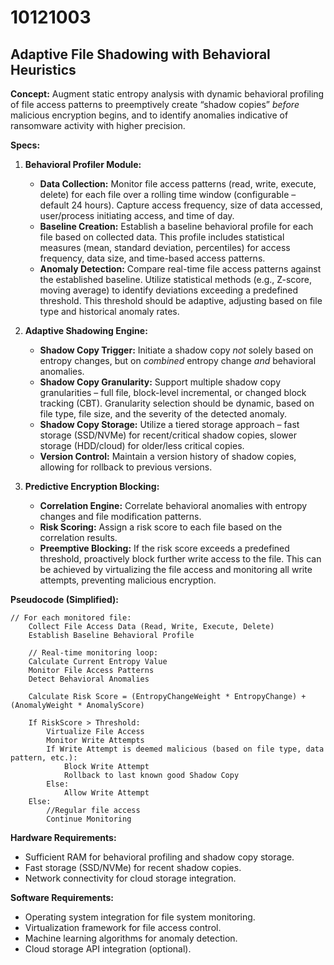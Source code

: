 # 10121003

## Adaptive File Shadowing with Behavioral Heuristics

**Concept:** Augment static entropy analysis with dynamic behavioral profiling of file access patterns to preemptively create “shadow copies” *before* malicious encryption begins, and to identify anomalies indicative of ransomware activity with higher precision.

**Specs:**

1.  **Behavioral Profiler Module:**
    *   **Data Collection:** Monitor file access patterns (read, write, execute, delete) for each file over a rolling time window (configurable – default 24 hours). Capture access frequency, size of data accessed, user/process initiating access, and time of day.
    *   **Baseline Creation:** Establish a baseline behavioral profile for each file based on collected data. This profile includes statistical measures (mean, standard deviation, percentiles) for access frequency, data size, and time-based access patterns.
    *   **Anomaly Detection:** Compare real-time file access patterns against the established baseline. Utilize statistical methods (e.g., Z-score, moving average) to identify deviations exceeding a predefined threshold. This threshold should be adaptive, adjusting based on file type and historical anomaly rates.

2.  **Adaptive Shadowing Engine:**
    *   **Shadow Copy Trigger:** Initiate a shadow copy *not* solely based on entropy changes, but on *combined* entropy change *and* behavioral anomalies.
    *   **Shadow Copy Granularity:** Support multiple shadow copy granularities – full file, block-level incremental, or changed block tracking (CBT). Granularity selection should be dynamic, based on file type, file size, and the severity of the detected anomaly.
    *   **Shadow Copy Storage:** Utilize a tiered storage approach – fast storage (SSD/NVMe) for recent/critical shadow copies, slower storage (HDD/cloud) for older/less critical copies.
    *   **Version Control:** Maintain a version history of shadow copies, allowing for rollback to previous versions.

3.  **Predictive Encryption Blocking:**
    *   **Correlation Engine:** Correlate behavioral anomalies with entropy changes and file modification patterns.
    *   **Risk Scoring:** Assign a risk score to each file based on the correlation results.
    *   **Preemptive Blocking:** If the risk score exceeds a predefined threshold, proactively block further write access to the file. This can be achieved by virtualizing the file access and monitoring all write attempts, preventing malicious encryption.

**Pseudocode (Simplified):**

```
// For each monitored file:
    Collect File Access Data (Read, Write, Execute, Delete)
    Establish Baseline Behavioral Profile
    
    // Real-time monitoring loop:
    Calculate Current Entropy Value
    Monitor File Access Patterns
    Detect Behavioral Anomalies
    
    Calculate Risk Score = (EntropyChangeWeight * EntropyChange) + (AnomalyWeight * AnomalyScore)
    
    If RiskScore > Threshold:
        Virtualize File Access
        Monitor Write Attempts
        If Write Attempt is deemed malicious (based on file type, data pattern, etc.):
            Block Write Attempt
            Rollback to last known good Shadow Copy
        Else:
            Allow Write Attempt
    Else:
        //Regular file access
        Continue Monitoring
```

**Hardware Requirements:**

*   Sufficient RAM for behavioral profiling and shadow copy storage.
*   Fast storage (SSD/NVMe) for recent shadow copies.
*   Network connectivity for cloud storage integration.

**Software Requirements:**

*   Operating system integration for file system monitoring.
*   Virtualization framework for file access control.
*   Machine learning algorithms for anomaly detection.
*   Cloud storage API integration (optional).